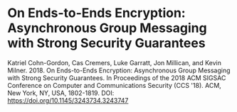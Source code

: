 # On Ends-to-Ends Encryption: Asynchronous Group Messaging with Strong Security Guarantees

Katriel Cohn-Gordon, Cas Cremers, Luke Garratt, Jon Millican, and Kevin Milner. 2018. On Ends-to-Ends Encryption: Asynchronous Group Messaging with Strong Security Guarantees. In Proceedings of the 2018 ACM SIGSAC Conference on Computer and Communications Security (CCS '18). ACM, New York, NY, USA, 1802-1819. DOI: https://doi.org/10.1145/3243734.3243747 
